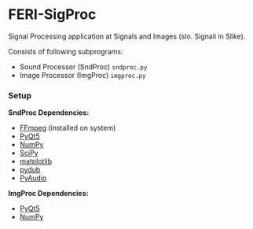 # FERI-SigProc

Signal Processing application at Signals and Images (slo. Signali in Slike).

Consists of following subprograms:
- Sound Processor (SndProc) `sndproc.py`
- Image Processor (ImgProc) `imgproc.py`

### Setup

**SndProc Dependencies:**
- [FFmpeg](https://www.ffmpeg.org/) (installed on system)
- [PyQt5](https://riverbankcomputing.com/software/pyqt/download5)
- [NumPy](https://github.com/numpy/numpy)
- [SciPy](https://github.com/scipy/scipy)
- [matplotlib](https://github.com/matplotlib/matplotlib)
- [pydub](https://github.com/jiaaro/pydub)
- [PyAudio](http://people.csail.mit.edu/hubert/pyaudio/)

**ImgProc Dependencies:**
- [PyQt5](https://riverbankcomputing.com/software/pyqt/download5)
- [NumPy](https://github.com/numpy/numpy)
